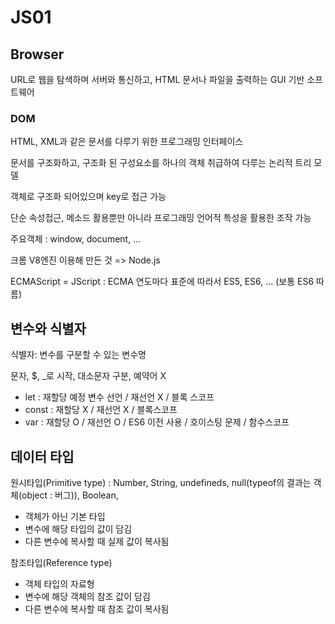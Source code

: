 # JS01

## Browser

URL로 웹을 탐색하며 서버와 통신하고, HTML 문서나 파일을 출력하는 GUI 기반 소프트웨어

### DOM

HTML, XML과 같은 문서를 다루기 위한 프로그래밍 인터페이스

문서를 구조화하고, 구조화 된 구성요소를 하나의 객체 취급하여 다루는 논리적 트리 모델

객체로 구조화 되어있으며 key로 접근 가능

단순 속성접근, 메소드 활용뿐만 아니라 프로그래밍 언어적 특성을 활용한 조작 가능

주요객체 : window, document, ...

크롬 V8엔진 이용해 만든 것 => Node.js

ECMAScript = JScript : ECMA 연도마다 표준에 따라서 ES5, ES6, ... (보통 ES6 따름)





## 변수와 식별자

식별자:  변수를 구분할 수 있는 변수명

문자, $, _로 시작, 대소문자 구분, 예약어 X

- let : 재할당 예정 변수 선언 / 재선언 X / 블록 스코프
- const  : 재할당 X / 재선언 X / 블록스코프
- var : 재할당 O / 재선언 O / ES6 이전 사용 / 호이스팅 문제 / 함수스코프



## 데이터 타입

원시타입(Primitive type) : Number, String, undefineds, null(typeof의 결과는 객체(object : 버그)), Boolean, 

- 객체가 아닌 기본 타입
- 변수에 해당 타입의 값이 담김
- 다른 변수에 복사할 때 실제 값이 복사됨

참조타입(Reference type)

- 객체 타입의 자료형
- 변수에 해당 객체의 참조 값이 담김
- 다른 변수에 복사할 때 참조 값이 복사됨

